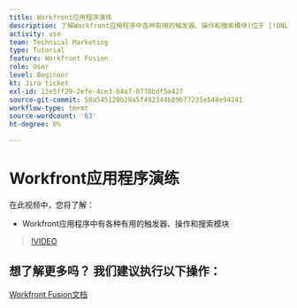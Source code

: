 ```yaml
---
title: Workfront应用程序演练
description: 了解Workfront应用程序中各种有用的触发器、操作和搜索模块(位于 [!DNL Adobe Workfront Fusion].
activity: use
team: Technical Marketing
type: Tutorial
feature: Workfront Fusion
role: User
level: Beginner
kt: Jira ticket
exl-id: 12e5ff29-2efe-4ce3-b4a7-0778bdf5e427
source-git-commit: 58a545120b29a5f492344b89b77235e548e94241
workflow-type: tm+mt
source-wordcount: '63'
ht-degree: 0%

---
```


# Workfront应用程序演练

在此视频中，您将了解：

* Workfront应用程序中有各种有用的触发器、操作和搜索模块

>[!VIDEO](https://video.tv.adobe.com/v/335297/?quality=12)


## 想了解更多吗？ 我们建议执行以下操作：

[Workfront Fusion文档](https://experienceleague.adobe.com/docs/workfront/using/adobe-workfront-fusion/workfront-fusion-2.html?lang=en)
